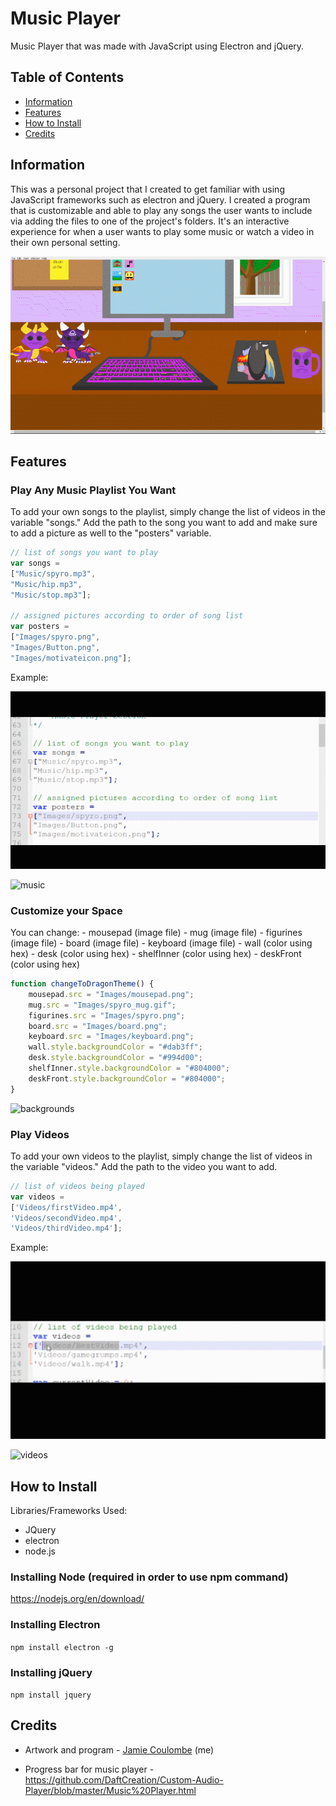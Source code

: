 # Music Player

Music Player that was made with JavaScript using Electron and jQuery. 

## Table of Contents

- [Information](#information)
- [Features](#Features)
- [How to Install](#how-to-install)
- [Credits](#credits) 
 
## Information <a name = "information"> </a>

This was a personal project that I created to get familiar with using JavaScript frameworks such as electron and jQuery. 
I created a program that is customizable and able to 
play any songs the user wants to include via adding the files to one of the project's folders. 
It's an interactive experience for when a user 
wants to play some music or watch a video in their own personal setting. 
 
![opening](/ReadmeVI/musicplayeropening.gif)
 
## Features <a name = "Features"></a> 

### Play Any Music Playlist You Want

To add your own songs to the playlist, simply
change the list of videos in the variable "songs."
Add the path to the song you want to add and make sure
to add a picture as well to the "posters" variable. 
 

```javascript
// list of songs you want to play
var songs = 
["Music/spyro.mp3", 
"Music/hip.mp3", 
"Music/stop.mp3"];

// assigned pictures according to order of song list
var posters = 
["Images/spyro.png", 
"Images/Button.png", 
"Images/motivateicon.png"];
```

Example:

![example](/ReadmeVI/musicEX.gif)

![music](/ReadmeVI/music.gif)

### Customize your Space

You can change:
	- mousepad (image file)
	- mug (image file)
	- figurines (image file)
	- board (image file)
	- keyboard (image file)
	- wall (color using hex)
	- desk (color using hex)
	- shelfInner (color using hex)
	- deskFront (color using hex)

```javascript
function changeToDragonTheme() {
	mousepad.src = "Images/mousepad.png";
	mug.src = "Images/spyro_mug.gif";
	figurines.src = "Images/spyro.png";
	board.src = "Images/board.png";
	keyboard.src = "Images/keyboard.png";
	wall.style.backgroundColor = "#dab3ff";
	desk.style.backgroundColor = "#994d00";
	shelfInner.style.backgroundColor = "#804000";
	deskFront.style.backgroundColor = "#804000";
}
```

![backgrounds](/ReadmeVI/backgrounds.gif)

### Play Videos 

To add your own videos to the playlist, simply
change the list of videos in the variable "videos."
Add the path to the video you want to add. 
 
```javascript
// list of videos being played
var videos = 
['Videos/firstVideo.mp4', 
'Videos/secondVideo.mp4', 
'Videos/thirdVideo.mp4'];
``` 
Example:

![example](/ReadmeVI/videoEX.gif)
 
![videos](/ReadmeVI/videos.gif) 
 
## How to Install <a name = "how-to-install"></a>

Libraries/Frameworks Used:
 - JQuery
 - electron
 - node.js
 
### Installing Node (required in order to use npm command)

https://nodejs.org/en/download/
 
### Installing Electron

```npm install electron -g```
 
### Installing jQuery

```npm install jquery```
 
## Credits <a name = "credits"></a>

- Artwork and program - [Jamie Coulombe](https://github.com/jcoolu) (me)

- Progress bar for music player - 
https://github.com/DaftCreation/Custom-Audio-Player/blob/master/Music%20Player.html
